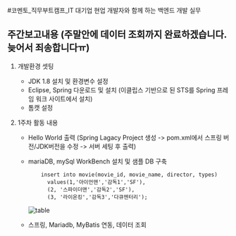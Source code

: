 #코멘토_직무부트캠프_IT 대기업 현업 개발자와 함께 하는 백엔드 개발 실무

## 주간보고내용 (주말안에 데이터 조회까지 완료하겠습니다. 늦어서 죄송합니다ㅠ)

1. 개발환경 셋팅
    - JDK 1.8 설치 및 환경변수 설정
    - Eclipse, Spring 다운로드 및 설치 (이클립스 기반으로 된 STS를 Spring 프레임 워크 사이트에서 설치)
    - 톰캣 설정
      
2. 1주차 활동 내용
    - Hello World 출력 (Spring Lagacy Project 생성 -> pom.xml에서 스프링 버전/JDK버전을 수정 -> 서버 세팅 후 출력)
    - mariaDB, mySql WorkBench 설치 및 샘플 DB 구축
      
              insert into movie(movie_id, movie_name, director, types)
                values(1,'아이언맨','감독1','SF'),
                (2, '스파이더맨','감독2','SF'),
                (3, '라이온킹','감독3','다큐멘터리');
      ![table](https://github.com/lesh0331/comento_leesunghyeon/assets/69080831/c2d303e9-6999-4e19-8c38-d3fbceda1eb2)

      
    - 스프링, Mariadb, MyBatis 연동, 데이터 조회

